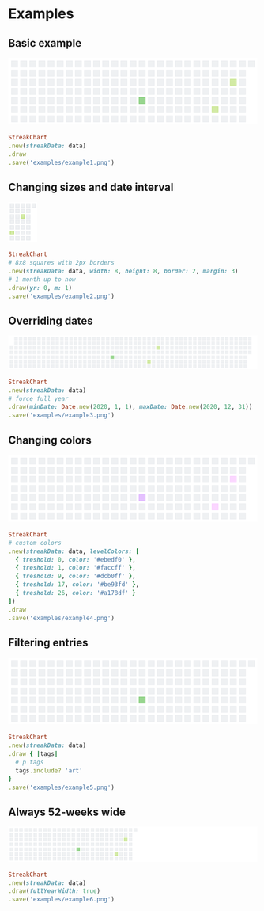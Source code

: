 # Examples

<!--
require 'csv'

require 'StreakPng'
include StreakPng

StreakChart.instance_eval {
  @dateClass = Class.new(Date) do
    def self.today
      new 2020, 8, 24
    end
  end
}

text = <<~EOF
sport,20 pushups,2020.08.12
sport,20 min running,2020.08.12
code,my super project,go,2020.08.01
art,portrait of me,2020.06.05
art,portrait of my dog,2020.06.05
art,garden painting,2020.06.05
art,city landscape 1,2020.06.05
art,city landscape 2,2020.06.05
art,city landscape 3,2020.06.05
art,city landscape 4,2020.06.05
art,city landscape 5,2020.06.05
art,city landscape 6,2020.06.05
EOF

data = StreakData.new

CSV.new(text).each do |row|
  data.add Date.strptime(row[-1],"%Y.%m.%d"), *row[0..-2]
end

-->

## Basic example

![](example1.png)

```ruby
StreakChart
.new(streakData: data)
.draw
.save('examples/example1.png')
```

## Changing sizes and date interval

![](example2.png)

```ruby
StreakChart
# 8x8 squares with 2px borders
.new(streakData: data, width: 8, height: 8, border: 2, margin: 3)
# 1 month up to now
.draw(yr: 0, m: 1)
.save('examples/example2.png')
```

## Overriding dates

![](example3.png)

```ruby
StreakChart
.new(streakData: data)
# force full year
.draw(minDate: Date.new(2020, 1, 1), maxDate: Date.new(2020, 12, 31))
.save('examples/example3.png')
```

## Changing colors

![](example4.png)

```ruby
StreakChart
# custom colors
.new(streakData: data, levelColors: [
  { treshold: 0, color: '#ebedf0' },
  { treshold: 1, color: '#faccff' },
  { treshold: 9, color: '#dcb0ff' },
  { treshold: 17, color: '#be93fd' },
  { treshold: 26, color: '#a178df' }
])
.draw
.save('examples/example4.png')
```

## Filtering entries

![](example5.png)

```ruby
StreakChart
.new(streakData: data)
.draw { |tags|
  # p tags
  tags.include? 'art'
}
.save('examples/example5.png')
```

## Always 52-weeks wide

![](example6.png)

```ruby
StreakChart
.new(streakData: data)
.draw(fullYearWidth: true)
.save('examples/example6.png')
```

<!--
File.open('examples/examples.markdown', 'w') do |aFile|
  aFile.puts File.read(__FILE__).gsub(/^#/, '')
end
-->
